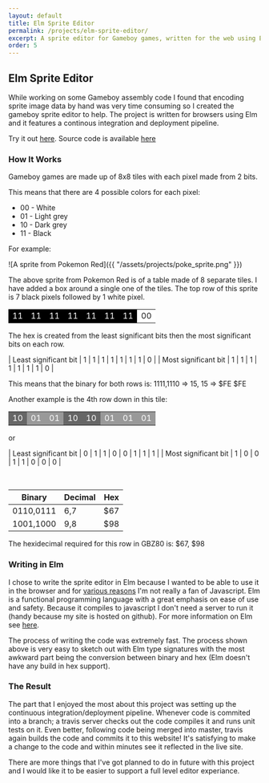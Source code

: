 ```yaml
---
layout: default
title: Elm Sprite Editor
permalink: /projects/elm-sprite-editor/
excerpt: A sprite editor for Gameboy games, written for the web using Elm
order: 5
---
```


## Elm Sprite Editor

While working on some Gameboy assembly code I found that encoding sprite image data by hand was very time consuming so I created the gameboy sprite editor to help. The project is written for browsers using Elm and it features a continous integration and deployment pipeline.

Try it out <a href="https://www.guydunton.com/gb-sprite-editor">here</a>. Source code is available [here](https://www.github.com/gdunton/gb-sprite-editor)

### How It Works

Gameboy games are made up of 8x8 tiles with each pixel made from 2 bits.

This means that there are 4 possible colors for each pixel:

- 00 - White
- 01 - Light grey
- 10 - Dark grey
- 11 - Black

For example:

![A sprite from Pokemon Red]({{ "/assets/projects/poke_sprite.png" }})

The above sprite from Pokemon Red is of a table made of 8 separate tiles. I have added a box around a single one of the tiles. The top row of this sprite is 7 black pixels followed by 1 white pixel.

<table>
    <tr>
        <td bgcolor="black"><span style="color:white;">11</span></td>
        <td bgcolor="black"><span style="color:white;">11</span></td>
        <td bgcolor="black"><span style="color:white;">11</span></td>
        <td bgcolor="black"><span style="color:white;">11</span></td>
        <td bgcolor="black"><span style="color:white;">11</span></td>
        <td bgcolor="black"><span style="color:white;">11</span></td>
        <td bgcolor="black"><span style="color:white;">11</span></td>
        <td bgcolor="white">00</td>
    </tr>
</table>

The hex is created from the least significant bits then the most significant bits on each row.

| Least significant bit | 1 | 1 | 1 | 1 | 1 | 1 | 1 | 0 |
| Most significant bit | 1 | 1 | 1 | 1 | 1 | 1 | 1 | 0 |

This means that the binary for both rows is: 1111,1110 => 15, 15 => $FE $FE

Another example is the 4th row down in this tile:

<table>
    <tr>
        <td bgcolor="#666666"><span style="color:white;">10</span></td>
        <td bgcolor="#999999"><span style="color:white;">01</span></td>
        <td bgcolor="#999999"><span style="color:white;">01</span></td>
        <td bgcolor="#666666"><span style="color:white;">10</span></td>
        <td bgcolor="#666666"><span style="color:white;">10</span></td>
        <td bgcolor="#999999"><span style="color:white;">01</span></td>
        <td bgcolor="#999999"><span style="color:white;">01</span></td>
        <td bgcolor="#999999"><span style="color:white;">01</span></td>
    </tr>
</table>

or

| Least significant bit | 0 | 1 | 1 | 0 | 0 | 1 | 1 | 1 |
| Most significant bit | 1 | 0 | 0 | 1 | 1 | 0 | 0 | 0 |

<br/>

| Binary    | Decimal | Hex  |
| --------- | ------- | ---- |
| 0110,0111 | 6,7     | \$67 |
| 1001,1000 | 9,8     | \$98 |

The hexidecimal required for this row in GBZ80 is: $67, $98

### Writing in Elm

I chose to write the sprite editor in Elm because I wanted to be able to use it in the browser and for [various reasons](http://www.jsfuck.com/) I'm not really a fan of Javascript. Elm is a functional programming language with a great emphasis on ease of use and safety. Because it compiles to javascript I don't need a server to run it (handy because my site is hosted on github). For more information on Elm see [here](http://elm-lang.org/).

The process of writing the code was extremely fast. The process shown above is very easy to sketch out with Elm type signatures with the most awkward part being the conversion between binary and hex (Elm doesn't have any build in hex support).

### The Result

The part that I enjoyed the most about this project was setting up the continuous integration/deployment pipeline. Whenever code is commited into a branch; a travis server checks out the code compiles it and runs unit tests on it. Even better, following code being merged into master, travis again builds the code and commits it to this website! It's satisfying to make a change to the code and within minutes see it reflected in the live site.

There are more things that I've got planned to do in future with this project and I would like it to be easier to support a full level editor experiance.
